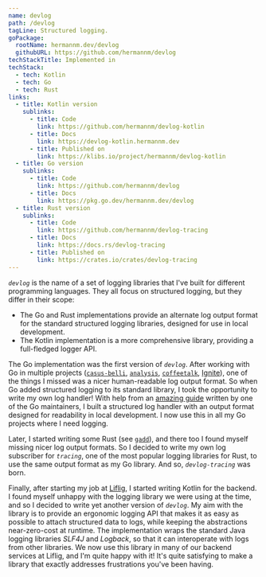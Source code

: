 ```yaml
---
name: devlog
path: /devlog
tagLine: Structured logging.
goPackage:
  rootName: hermannm.dev/devlog
  githubURL: https://github.com/hermannm/devlog
techStackTitle: Implemented in
techStack:
  - tech: Kotlin
  - tech: Go
  - tech: Rust
links:
  - title: Kotlin version
    sublinks:
      - title: Code
        link: https://github.com/hermannm/devlog-kotlin
      - title: Docs
        link: https://devlog-kotlin.hermannm.dev
      - title: Published on
        link: https://klibs.io/project/hermannm/devlog-kotlin
  - title: Go version
    sublinks:
      - title: Code
        link: https://github.com/hermannm/devlog
      - title: Docs
        link: https://pkg.go.dev/hermannm.dev/devlog
  - title: Rust version
    sublinks:
      - title: Code
        link: https://github.com/hermannm/devlog-tracing
      - title: Docs
        link: https://docs.rs/devlog-tracing
      - title: Published on
        link: https://crates.io/crates/devlog-tracing
---
```


_`devlog`_ is the name of a set of logging libraries that I've built for different programming
languages. They all focus on structured logging, but they differ in their scope:

- The Go and Rust implementations provide an alternate log output format for the standard structured
  logging libraries, designed for use in local development.
- The Kotlin implementation is a more comprehensive library, providing a full-fledged logger API.

The Go implementation was the first version of _`devlog`_. After working with Go in multiple
projects ([`casus-belli`](/casus-belli), [`analysis`](/analysis), [`coffeetalk`](/coffeetalk),
[Ignite](/ignite)), one of the things I missed was a nicer human-readable log output format. So when
Go added structured logging to its standard library, I took the opportunity to write my own log
handler! With help from an
[amazing guide](https://github.com/golang/example/blob/1d6d2400d4027025cb8edc86a139c9c581d672f7/slog-handler-guide/README.md)
written by one of the Go maintainers, I built a structured log handler with an output format
designed for readability in local development. I now use this in all my Go projects where I need
logging.

Later, I started writing some Rust (see [`gadd`](/gadd)), and there too I found myself missing nicer
log output formats. So I decided to write my own log subscriber for _`tracing`_, one of the most
popular logging libraries for Rust, to use the same output format as my Go library. And so,
<span class="whitespace-nowrap">_`devlog-tracing`_</span> was born.

Finally, after starting my job at [Liflig](/liflig), I started writing Kotlin for the backend. I
found myself unhappy with the logging library we were using at the time, and so I decided to write
yet another version of _`devlog`_. My aim with the library is to provide an ergonomic logging API
that makes it as easy as possible to attach structured data to logs, while keeping the abstractions
near-zero-cost at runtime. The implementation wraps the standard Java logging libraries _SLF4J_ and
_Logback_, so that it can interoperate with logs from other libraries. We now use this library in
many of our backend services at Liflig, and I'm quite happy with it! It's quite satisfying to make a
library that exactly addresses frustrations you've been having.
